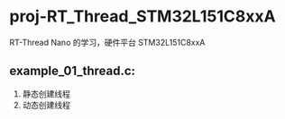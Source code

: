 # proj-RT_Thread_STM32L151C8xxA
RT-Thread Nano 的学习，硬件平台 STM32L151C8xxA
## example_01_thread.c: 
1. 静态创建线程
2. 动态创建线程
